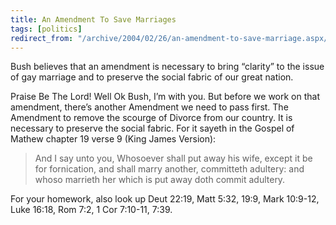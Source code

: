 ```yaml
---
title: An Amendment To Save Marriages
tags: [politics]
redirect_from: "/archive/2004/02/26/an-amendment-to-save-marriage.aspx/"
---
```


Bush believes that an amendment is necessary to bring “clarity” to the
issue of gay marriage and to preserve the social fabric of our great
nation.

Praise Be The Lord! Well Ok Bush, I’m with you. But before we work on
that amendment, there’s another Amendment we need to pass first. The
Amendment to remove the scourge of Divorce from our country. It is
necessary to preserve the social fabric. For it sayeth in the Gospel of
Mathew chapter 19 verse 9 (King James Version):

> And I say unto you, Whosoever shall put away his wife, except it be
> for fornication, and shall marry another, committeth adultery: and
> whoso marrieth her which is put away doth commit adultery.

For your homework, also look up Deut 22:19, Matt 5:32, 19:9, Mark
10:9-12, Luke 16:18, Rom 7:2, 1 Cor 7:10-11, 7:39.
